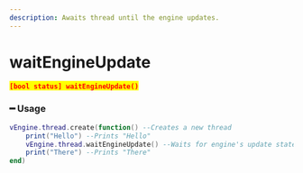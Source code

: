 ```yaml
---
description: Awaits thread until the engine updates.
---
```


# waitEngineUpdate

<mark style="color:red;">**`[bool status] waitEngineUpdate()`**</mark>

### ━ Usage

```lua
vEngine.thread.create(function() --Creates a new thread
    print("Hello") --Prints "Hello"
    vEngine.thread.waitEngineUpdate() --Waits for engine's update state
    print("There") --Prints "There"
end)
```